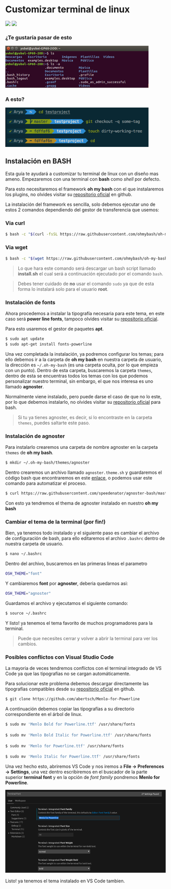 # Customizar terminal de linux

![](https://img.shields.io/github/last-commit/josewcabr/GuiasyTutoriales) ![](https://img.shields.io/github/watchers/josewcabr/GuiasyTutoriales?label=Visitas)



### ¿Te gustaría pasar de esto

<img src ="images/defaultTerminal.png" width="450">

### A esto?

<img src ="images/agnoster.png" width="450">
<br>

## Instalación en BASH

Esta guía te ayudará a customizar tu terminal de linux con un diseño mas ameno. Empezaremos con una terminal con **bash** como _shell_ por defecto.

Para esto necesitaremos el framework **oh my bash** con el que instalaremos los plugins, no olvides visitar su [repositorio oficial](https://github.com/ohmybash/oh-my-bash) en github.

La instalación del framework es sencilla, solo debemos ejecutar uno de estos 2 comandos dependiendo del gestor de transferencia que usemos:

### Via curl

```bash
$ bash -c "$(curl -fsSL https://raw.githubusercontent.com/ohmybash/oh-my-bash/master/tools/install.sh)"
```

### Via wget

```bash
$ bash -c "$(wget https://raw.githubusercontent.com/ohmybash/oh-my-bash/master/tools/install.sh -O -)"
```

> Lo que hara este comando será descargar un bash script llamado **install.sh** el cual será a continuación ejecutado por el comando `bash`.

> Debes tener cuidado de **no** usar el comando `sudo` ya que de esta forma lo instalará solo para el usuario **root**.

### **Instalación de fonts**

Ahora procedemos a instalar la tipografía necesaria para este tema, en este caso será **power line fonts**, tampoco olvides visitar su [repositorio oficial](https://github.com/powerline/fonts). 

Para esto usaremos el gestor de paquetes **apt**.

```sh
$ sudo apt update
$ sudo apt-get install fonts-powerline 
```
Una vez completada la instalación, ya podremos configurar los temas; para ello debemos ir a la carpeta de **oh my bash** en nuestra carpeta de usuario, la dirección es `~/.oh-my-bash` (es una carpeta oculta, por lo que empieza con un punto). Dentro de esta carpeta, buscaremos la carpeta `themes`, dentro de esta se encuentras todos los temas con los que podemos personalizar nuestro terminal, sin embargo, el que nos interesa es uno llamado **agnoster**.

Normalmente viene instalado, pero puede darse el caso de que no lo este, por lo que debemos instalarlo, no olvides visitar su [repositorio oficial](https://github.com/speedenator/agnoster-bash) para bash.

> Si tu ya tienes agnoster, es decir, si lo encontraste en la carpeta `themes`, puedes saltarte este paso.

### **Instalación de agnoster**

Para instalarlo crearemos una carpeta de nombre agnoster en la carpeta `themes` de **oh my bash**.

```bash
$ mkdir ~/.oh-my-bash/themes/agnoster
```

Dentro crearemos un archivo llamado `agnoster.theme.sh` y guardaremos el código bash que encontraremos en este [enlace](https://raw.githubusercontent.com/speedenator/agnoster-bash/master/agnoster.bash), o podemos usar este comando para automatizar el proceso.

```bash
$ curl https://raw.githubusercontent.com/speedenator/agnoster-bash/master/agnoster.bash > ~/.oh-my-bash/agnoster/agnoster.theme.sh
```
Con esto ya tendremos el thema de agnoster instalado en nuestro **oh my bash**

### **Cambiar el tema de la terminal (por fin!)**

Bien, ya tenemos todo instalado y el siguiente paso es cambiar el archivo de configuración de bash, para ello editaremos el archivo `.bashrc` dentro de nuestra carpeta de usuario.

```bash
$ nano ~/.bashrc
```
Dentro del archivo, buscaremos en las primeras lineas el parametro

```bash
OSH_THEME="font"
```
Y cambiaremos **font** por **agnoster**, deberia quedarnos asi:

```bash
OSH_THEME="agnoster"
```
Guardamos el archivo y ejecutamos el siguiente comando:

```bash
$ source ~/.bashrc
```
Y listo! ya tenemos el tema favorito de muchos programadores para la terminal.

> Puede que necesites cerrar y volver a abrir la terminal para ver los cambios.

### **Posibles conflictos con Visual Studio Code**

La mayoria de veces tendremos conflictos con el terminal integrado de VS Code ya que las tipografías no se cargan automáticamente.

Para solucionar este problema debemos descargar directamente las tipografías compatibles desde su [repositorio oficial](https://github.com/abertsch/Menlo-for-Powerline) en github.

```bash
$ git clone https://github.com/abertsch/Menlo-for-Powerline
```
A continuación debemos copiar las tipografías a su directorio correspondiente en el árbol de linux.

```bash
$ sudo mv 'Menlo Bold for Powerline.ttf' /usr/share/fonts

$ sudo mv 'Menlo Bold Italic for Powerline.ttf' /usr/share/fonts

$ sudo mv 'Menlo for Powerline.ttf' /usr/share/fonts

$ sudo mv 'Menlo Italic for Powerline.ttf' /usr/share/fonts
```

Una vez hecho esto, abriremos VS Code y nos iremos a **File -> Preferences -> Settings**, una vez dentro escribiremos en el buscador de la parte superior **terminal font** y en la opción de *font family* pondremos **Menlo for Powerline**.

![imagen de muestra](images/term_font.png)

Listo! ya tenemos el tema instalado en VS Code tambien.





